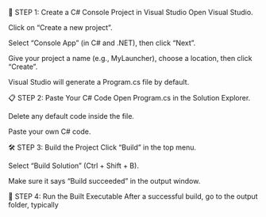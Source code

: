 
🔧 STEP 1: Create a C# Console Project in Visual Studio Open Visual Studio.

Click on “Create a new project”.

Select “Console App” (in C# and .NET), then click “Next”.

Give your project a name (e.g., MyLauncher), choose a location, then click “Create”.

Visual Studio will generate a Program.cs file by default.

📋 STEP 2: Paste Your C# Code Open Program.cs in the Solution Explorer.

Delete any default code inside the file.

Paste your own C# code.

🛠 STEP 3: Build the Project Click “Build” in the top menu.

Select “Build Solution” (Ctrl + Shift + B).

Make sure it says “Build succeeded” in the output window.

🚀 STEP 4: Run the Built Executable After a successful build, go to the output folder, typically
